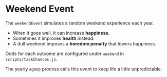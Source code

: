 # Weekend Event

The `weekendEvent` simulates a random weekend experience each year.

- When it goes well, it can increase **happiness**.
- Sometimes it improves **health** instead.
- A dull weekend imposes a **boredom penalty** that lowers happiness.

Odds for each outcome are configured under `weekend` in `scripts/taskChances.js`.

The yearly `ageUp` process calls this event to keep life a little unpredictable.
